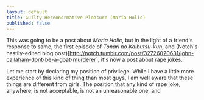 ```yaml
---
layout: default
title: Guilty Hereonormative Pleasure (Maria Holic)
published: false
---
```


This was going to be a post about *Maria Holic*, but in the light of a friend's response to same, the first episode of *Tonari no Kaibutsu-kun*, and (Notch's hastily-edited blog post)[http://notch.tumblr.com/post/32726020631/john-callaham-dont-be-a-goat-murderer], it's now a post about rape jokes.

Let me start by declaring my position of privilege. While I have a little more experience of this kind of thing than most guys, I am well aware that these things are different from girls. The position that any kind of rape joke, anywhere, is not acceptable, is not an unreasonable one, and 